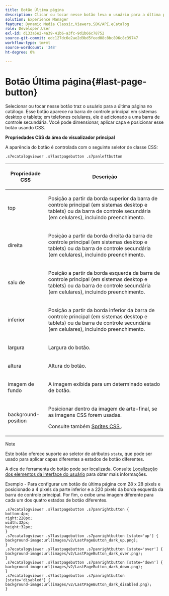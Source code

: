 ```yaml
---
title: Botão Última página
description: Clicar ou tocar nesse botão leva o usuário para a última página no catálogo. Esse botão aparece na barra de controle principal em sistemas desktop e tablets; em telefones celulares, ele é adicionado a uma barra de controle secundária. Você pode dimensionar, aplicar capa e posicionar esse botão usando CSS.
solution: Experience Manager
feature: Dynamic Media Classic,Viewers,SDK/API,eCatalog
role: Developer,User
exl-id: d133a5e2-4a39-41b6-a3fc-9d1b66c78752
source-git-commit: edc127dc6e2ae2d9bd5feed08c8bc896c8c39747
workflow-type: tm+mt
source-wordcount: '348'
ht-degree: 0%

---
```


# Botão Última página{#last-page-button}

Selecionar ou tocar nesse botão traz o usuário para a última página no catálogo. Esse botão aparece na barra de controle principal em sistemas desktop e tablets; em telefones celulares, ele é adicionado a uma barra de controle secundária. Você pode dimensionar, aplicar capa e posicionar esse botão usando CSS.

<!--<a id="section_6C008EE11212461FA744F2540D38C295"></a>-->

**Propriedades CSS da área do visualizador principal**

A aparência do botão é controlada com o seguinte seletor de classe CSS:

`.s7ecatalogviewer .s7lastpagebutton .s7panleftbutton`

<table id="table_94EE3F5BBE4547C0B4943471CEE7EDE4"> 
 <thead> 
  <tr> 
   <th colname="col1" class="entry"> <p> Propriedade CSS </p> </th> 
   <th colname="col2" class="entry"> <p>Descrição </p> </th> 
  </tr> 
 </thead>
 <tbody> 
  <tr> 
   <td colname="col1"> <p> <span class="codeph"> top </span> </p> </td> 
   <td colname="col2"> <p>Posição a partir da borda superior da barra de controle principal (em sistemas desktop e tablets) ou da barra de controle secundária (em celulares), incluindo preenchimento. </p> </td> 
  </tr> 
  <tr> 
   <td colname="col1"> <p> <span class="codeph"> direita </span> </p> </td> 
   <td colname="col2"> <p>Posição a partir da borda direita da barra de controle principal (em sistemas desktop e tablets) ou da barra de controle secundária (em celulares), incluindo preenchimento. </p> </td> 
  </tr> 
  <tr> 
   <td colname="col1"> <p> <span class="codeph"> saiu de </span> </p> </td> 
   <td colname="col2"> <p>Posição a partir da borda esquerda da barra de controle principal (em sistemas desktop e tablets) ou da barra de controle secundária (em celulares), incluindo preenchimento. </p> </td> 
  </tr> 
  <tr> 
   <td colname="col1"> <p> <span class="codeph"> </span> inferior </p> </td> 
   <td colname="col2"> <p>Posição a partir da borda inferior da barra de controle principal (em sistemas desktop e tablets) ou da barra de controle secundária (em celulares), incluindo preenchimento. </p> </td> 
  </tr> 
  <tr> 
   <td colname="col1"> <p> <span class="codeph"> largura </span> </p> </td> 
   <td colname="col2"> <p>Largura do botão. </p> </td> 
  </tr> 
  <tr> 
   <td colname="col1"> <p> <span class="codeph"> altura </span> </p> </td> 
   <td colname="col2"> <p>Altura do botão. </p> </td> 
  </tr> 
  <tr> 
   <td colname="col1"> <p> <span class="codeph"> imagem de fundo </span> </p> </td> 
   <td colname="col2"> <p>A imagem exibida para um determinado estado de botão. </p> </td> 
  </tr> 
  <tr> 
   <td colname="col1"> <p> <span class="codeph"> background-position </span> </p> </td> 
   <td colname="col2"> <p> Posicionar dentro da imagem de arte-final, se as imagens CSS forem usadas. </p> <p>Consulte também <a href="../../../c-html5-s7-aem-asset-viewers/c-html5-20-ecatalog-viewer-about/c-html5-20-ecatalog-viewer-customizingviewer/c-html5-20-ecatalog-viewer-customizingviewer.md#section-9d570f95eb2443aca74c1b02f6e89aff" format="dita" scope="local"> Sprites CSS </a>. </p> </td> 
  </tr> 
 </tbody> 
</table>

>[!NOTE]
>
>Este botão oferece suporte ao seletor de atributos `state`, que pode ser usado para aplicar capas diferentes a estados de botão diferentes.

A dica de ferramenta do botão pode ser localizada. Consulte [Localização dos elementos da interface do usuário](../../../c-html5-s7-aem-asset-viewers/c-html5-20-ecatalog-viewer-about/c-html5-20-ecatalog-viewer-localization.md#concept-cbfc39344c494eb7b9f6a272cff0cc74) para obter mais informações.

Exemplo - Para configurar um botão de última página com 28 x 28 pixels e posicionado a 4 pixels da parte inferior e a 220 pixels da borda esquerda da barra de controle principal. Por fim, o exibe uma imagem diferente para cada um dos quatro estados de botão diferentes.

```
.s7ecatalogviewer .s7lastpagebutton .s7panrightbutton { 
bottom:4px; 
right:220px; 
width:32px; 
height:32px; 
} 
.s7ecatalogviewer .s7lastpagebutton .s7panrightbutton [state='up'] { 
background-image:url(images/v2/LastPageButton_dark_up.png); 
} 
.s7ecatalogviewer .s7lastpagebutton .s7panrightbutton [state='over'] {  
background-image:url(images/v2/LastPageButton_dark_over.png); 
} 
.s7ecatalogviewer .s7lastpagebutton .s7panrightbutton [state='down'] {  
background-image:url(images/v2/LastPageButton_dark_down.png); 
} 
.s7ecatalogviewer .s7lastpagebutton .s7panrightbutton [state='disabled'] { 
background-image:url(images/v2/LastPageButton_dark_disabled.png); 
}
```
